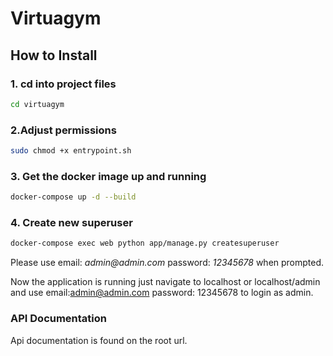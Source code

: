 # Virtuagym

## How to Install

### 1. cd into project files
```bash
cd virtuagym
```

### 2.Adjust permissions
```bash
sudo chmod +x entrypoint.sh
```

### 3. Get the docker image up and running
```bash
docker-compose up -d --build
```

### 4. Create new superuser
```bash
docker-compose exec web python app/manage.py createsuperuser
```
Please use email: _admin@admin.com_ password: _12345678_ when prompted.

Now the application is running just navigate to localhost or localhost/admin and use 
email:admin@admin.com password: 12345678 
to login as admin.


### API Documentation
Api documentation is found on the root url.

